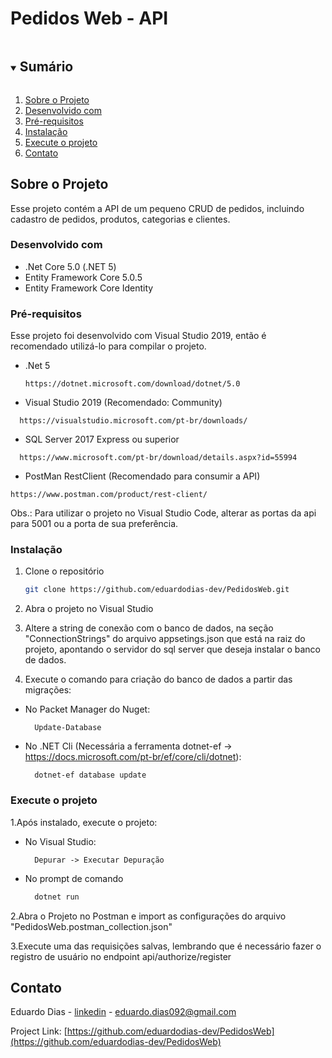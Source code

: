 

<h1>Pedidos Web - API</h1>


<!-- TABLE OF CONTENTS -->
<details open="open">
  <summary><h2 style="display: inline-block">Sumário</h2></summary>
  <ol>
    <li><a href="#sobre-o-projeto">Sobre o Projeto</a></li>
    <li><a href="#desenvolvido-com">Desenvolvido com</a></li>
     <li><a href="#pré-requisitos">Pré-requisitos</a></li>
    <li><a href="#instalação">Instalação</a></li>
    <li><a href="#execute-o-projeto">Execute o projeto</a></li>
    <li><a href="#contato">Contato</a></li>
  </ol>
</details>



<!-- SOBRE O PROJETO -->
## Sobre o Projeto

Esse projeto contém a API de um pequeno CRUD de pedidos, incluindo cadastro de pedidos, produtos, categorias e clientes.


### Desenvolvido com

* .Net Core 5.0 (.NET 5)
* Entity Framework Core 5.0.5
* Entity Framework Core Identity


### Pré-requisitos

Esse projeto foi desenvolvido com Visual Studio 2019, então é recomendado utilizá-lo para compilar o projeto.

* .Net 5
  ```
  https://dotnet.microsoft.com/download/dotnet/5.0
  ```
* Visual Studio 2019 (Recomendado: Community)
```
  https://visualstudio.microsoft.com/pt-br/downloads/
```
* SQL Server 2017 Express ou superior
```
  https://www.microsoft.com/pt-br/download/details.aspx?id=55994
```
* PostMan RestClient (Recomendado para consumir a API)
```
https://www.postman.com/product/rest-client/
```

Obs.: Para utilizar o projeto no Visual Studio Code, alterar as portas da api para 5001 ou a porta de sua preferência.

### Instalação

1. Clone o repositório
   ```sh
   git clone https://github.com/eduardodias-dev/PedidosWeb.git
   ```
2. Abra o projeto no Visual Studio
   
3. Altere a string de conexão com o banco de dados, na seção "ConnectionStrings" do arquivo appsetings.json que está na raiz do projeto, apontando o servidor do sql server que deseja instalar o banco de dados.
4. Execute o comando para criação do banco de dados a partir das migrações:
  * No Packet Manager do Nuget:
    ```
      Update-Database
    ```
  * No .NET Cli (Necessária a ferramenta dotnet-ef -> https://docs.microsoft.com/pt-br/ef/core/cli/dotnet):
    ```
      dotnet-ef database update
    ```
    
### Execute o projeto

1.Após instalado, execute o projeto:
* No Visual Studio:
    ```
      Depurar -> Executar Depuração
    ```
    
* No prompt de comando
  ```sh
    dotnet run
  ```
2.Abra o Projeto no Postman e import as configurações do arquivo "PedidosWeb.postman_collection.json"

3.Execute uma das requisições salvas, lembrando que é necessário fazer o registro de usuário no endpoint api/authorize/register
 

## Contato

Eduardo Dias - [linkedin](https://www.linkedin.com/in/eduardo-jos%C3%A9-de-oliveira-dias-5963ba57/) - eduardo.dias092@gmail.com

Project Link: [https://github.com/eduardodias-dev/PedidosWeb](https://github.com/eduardodias-dev/PedidosWeb)

